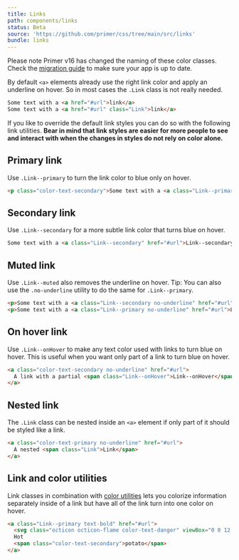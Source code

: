 ```yaml
---
title: Links
path: components/links
status: Beta
source: 'https://github.com/primer/css/tree/main/src/links'
bundle: links
---
```


<Note>
  Please note Primer v16 has changed the naming of these color classes. Check the <a href="/css/support/v16-migration">migration guide</a> to make sure your app is up to date.
</Note>

By default `<a>` elements already use the right link color and apply an underline on hover. So in most cases the `.Link` class is not really needed.

```html live
Some text with a <a href="#url">link</a>
Some text with a <a href="#url" class="Link">link</a>
```

If you like to override the default link styles you can do so with the following link utilities. **Bear in mind that link styles are easier for more people to see and interact with when the changes in styles do not rely on color alone.**

## Primary link

Use `.Link--primary` to turn the link color to blue only on hover.

```html live
<p class="color-text-secondary">Some text with a <a class="Link--primary" href="#url">Link--primary</a></p>
```

## Secondary link

Use `.Link--secondary` for a more subtle link color that turns blue on hover.

```html live
Some text with a <a class="Link--secondary" href="#url">Link--secondary</a>
```

## Muted link

Use `.Link--muted` also removes the underline on hover. Tip: You can also use the `.no-underline` utility to do the same for `.Link--primary`.

```html live
<p>Some text with a <a class="Link--secondary no-underline" href="#url">Link--muted</a></p>
<p>Some text with a <a class="Link--primary no-underline" href="#url">Link--primary no-underline</a></p>
```

## On hover link

Use `.Link--onHover` to make any text color used with links to turn blue on hover. This is useful when you want only part of a link to turn blue on hover.

```html live
<a class="color-text-secondary no-underline" href="#url">
  A link with a partial <span class="Link--onHover">Link--onHover</span>
</a>
```

## Nested link

The `.Link` class can be nested inside an `<a>` element if only part of it should be styled like a link.

```html live
<a class="color-text-primary no-underline" href="#url">
  A nested <span class="Link">Link</span>
</a>
```

## Link and color utilities

Link classes in combination with [color utilities](../utilities/colors) lets you colorize information separately inside of a link but have all of the link turn into one color on hover.

```html live
<a class="Link--primary text-bold" href="#url">
  <svg class="octicon octicon-flame color-text-danger" viewBox="0 0 12 16" version="1.1" width="12" height="16" aria-hidden="true"><path fill-rule="evenodd" d="M5.05.31c.81 2.17.41 3.38-.52 4.31C3.55 5.67 1.98 6.45.9 7.98c-1.45 2.05-1.7 6.53 3.53 7.7-2.2-1.16-2.67-4.52-.3-6.61-.61 2.03.53 3.33 1.94 2.86 1.39-.47 2.3.53 2.27 1.67-.02.78-.31 1.44-1.13 1.81 3.42-.59 4.78-3.42 4.78-5.56 0-2.84-2.53-3.22-1.25-5.61-1.52.13-2.03 1.13-1.89 2.75.09 1.08-1.02 1.8-1.86 1.33-.67-.41-.66-1.19-.06-1.78C8.18 5.31 8.68 2.45 5.05.32L5.03.3l.02.01z"></path></svg>
  Hot
  <span class="color-text-secondary">potato</span>
</a>
```

